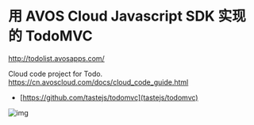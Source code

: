 # 用 AVOS Cloud Javascript SDK 实现的 TodoMVC

http://todolist.avosapps.com/

Cloud code project for Todo. https://cn.avoscloud.com/docs/cloud_code_guide.html

- [https://github.com/tastejs/todomvc](tastejs/todomvc)

![img](https://github.com/avoscloud/todo/blob/master/readme/todo.png)

